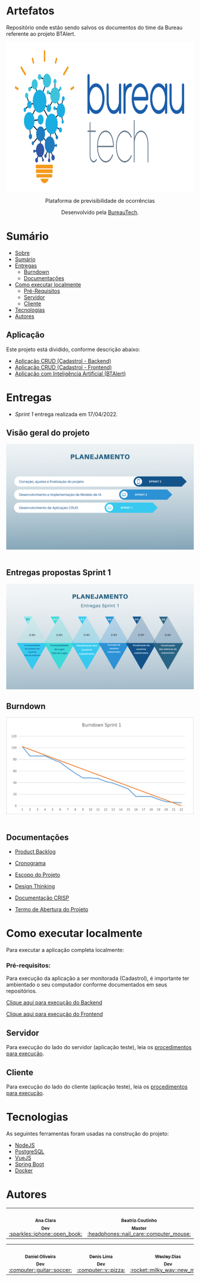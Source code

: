 # Artefatos

Repositório onde estão sendo salvos os documentos do time da Bureau referente ao projeto BTAlert.

<div align="center">
  <img src="/docs/Imagens/BureauTechLogo.png" height="400" width="600"/>
<p align="center">Plataforma de previsibilidade de ocorrências</p>

Desenvolvido pela [BureauTech](https://github.com/BureauTech).

</div>

# Sumário

   * [Sobre](#btalertai)
   * [Sumário](#sumário)
   * [Entregas](#entregas)
      * [Burndown](#burndown)
      * [Documentações](#documentações)
   * [Como executar localmente](#como-executar-localmente)
      * [Pré-Requisitos](#pré-requisitos)
      * [Servidor](#servidor)
      * [Cliente](#cliente)
   * [Tecnologias](#tecnologias)
   * [Autores](#autores)

## Aplicação 

Este projeto está dividido, conforme descrição abaixo:

- [Aplicação CRUD (Cadastrol - Backend)](https://github.com/BureauTech/Cadastrol-Server)
- [Aplicação CRUD (Cadastrol - Frontend)](https://github.com/BureauTech/Cadastrol-Client)
- [Aplicação com Inteligência Artificial (BTAlert)](https://github.com/BureauTech/BTAlert-AI)

# Entregas

- *Sprint 1* entrega realizada em 17/04/2022.

## Visão geral do projeto

<div align="center">
  <img src="./docs/Imagens/Card%20-%20Geral.png" />
</div>

<br/> 

## Entregas propostas Sprint 1

<div align="center">
  <img src="./docs/Imagens/Cards%20-%20Sprint%201.png" />
</div>

## Burndown

<div align="center">
  <img src="docs/Imagens/Burndown-Sprint1.png" />
</div>
<br/> 

## Documentações 

- [Product Backlog](docs/Artefatos/Product%20Backlog.pdf)

- [Cronograma](docs/Artefatos/Cronograma.pdf)

- [Escopo do Projeto](docs/Artefatos/Declaracao%20do%20escopo%20do%20Projeto.pdf)

- [Design Thinking](docs/Artefatos/Design%20Thinking.pdf)

- [Documentação CRISP](docs/Artefatos/CRISP.pdf)

- [Termo de Abertura do Projeto](docs/Artefatos/TAP_V0.1.2.pdf)

# Como executar localmente

Para executar a aplicação completa localmente:

### Pré-requisitos:

Para execução da aplicação a ser monitorada (Cadastrol), é importante ter ambientado o seu computador conforme documentados em seus repositórios.

[Clique aqui para execução do Backend](https://github.com/BureauTech/Cadastrol-Server)

[Clique aqui para execução do Frontend](https://github.com/BureauTech/Cadastrol-Client)

## Servidor

Para execução do lado do servidor (aplicação teste), leia os [procedimentos para execução](https://github.com/BureauTech/Cadastrol-Server#how-to-install). 

## Cliente

Para execução do lado do cliente (aplicação teste), leia os [procedimentos para execução](https://github.com/BureauTech/Cadastrol-Client#how-to-install). 

# Tecnologias

As seguintes ferramentas foram usadas na construção do projeto:

- [NodeJS](https://nodejs.org/)
- [PostgreSQL](https://www.postgresql.org/)
- [VueJS](https://vuejs.org/)
- [Spring Boot](https://spring.io/projects/spring-boot)
- [Docker](https://www.docker.com/)

# Autores

<table align="center">
  <tr>
    <td align="center"><a href="https://github.com/anaclaragraciano"><img src="https://avatars.githubusercontent.com/u/64653864?v=4?s=100" width="100px;" alt=""/><br /><sub><b>Ana Clara<br>Dev</b></sub></a><br /><a href="https://github.com/BureauTech/Artefatos/commits?author=anaclaragraciano" title="PO">:sparkles::iphone::open_book:</a></td>
    <td align="center"><a href="https://github.com/bibiacoutinho"><img src="https://avatars.githubusercontent.com/u/56437723?v=4?s=100" width="100px;" alt=""/><br /><sub><b>Beatriz Coutinho<br>Master</b></sub></a><br /><a href="https://github.com/BureauTech/Artefatos/commits?author=bibiacoutinho" title="Master">:headphones::nail_care::computer_mouse:</a></td>
    <td align="center"><a href="https://github.com/caiquesjc"><img src="https://avatars.githubusercontent.com/u/54915913?v=4?s=100" width="100px;" alt=""/><br /><sub><b>Caique Nascimento<br>Dev</b></sub></a><br /><a href="https://github.com/BureauTech/Artefatos/commits?author=caiquesjc" title="Dev Team">:keyboard::desktop_computer::computer_mouse:</a></td>    
    <td align="center"><a href="https://github.com/charles-ramos"><img src="https://avatars.githubusercontent.com/u/25464287?v=4?s=100" width="100px;" alt=""/><br /><sub><b>Charles Ramos<br>PO</b></sub></a><br /><a href="https://github.com/BureauTech/Artefatos/commits?author=charles-ramos" title="Dev Team">:fist_raised::open_book::hamburger:</a></td> 
</table>
<table align="center">
    <td align="center"><a href="https://github.com/danielsantosoliveira"><img src="https://avatars.githubusercontent.com/u/55162125?v=4?s=100" width="100px;" alt=""/><br /><sub><b>Daniel Oliveira<br>Dev</b></sub></a><br /><a href="https://github.com/BureauTech/Artefatos/commits?author=danielsantosoliveira" title="Dev Team">:computer::guitar::soccer:</a></td>
    <td align="center"><a href="https://github.com/Denis-Lima"><img src="https://avatars.githubusercontent.com/u/55518511?v=4?s=100" width="100px;" alt=""/><br /><sub><b>Denis Lima<br>Dev</b></sub></a><br /><a href="https://github.com/BureauTech/Artefatos/commits?author=Denis-Lima" title="Dev Team">:computer::v::pizza:</a></td>
    <td align="center"><a href="https://github.com/WeDias"><img src="https://avatars.githubusercontent.com/u/56437612?v=4?s=100" width="100px;" alt=""/><br /><sub><b>Wesley Dias<br>Dev</b></sub></a><br /><a href="https://github.com/BureauTech/Artefatos/commits?author=WeDias" title="Dev Team">:rocket::milky_way::new_moon:</a></td>
  </tr>
</table>
